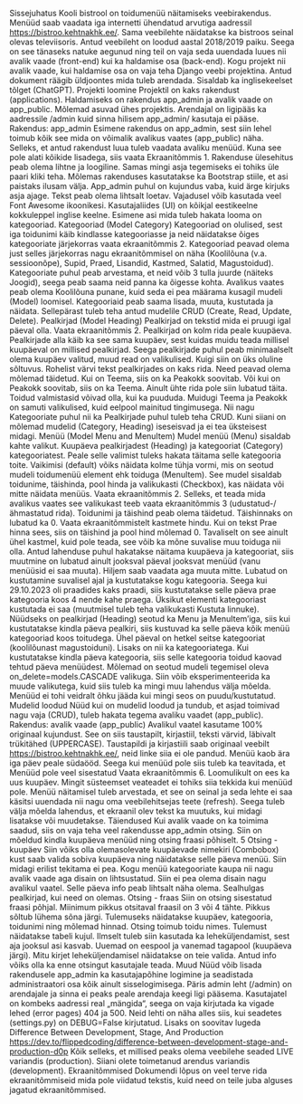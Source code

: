Sissejuhatus
Kooli bistrool on toidumenüü näitamiseks veebirakendus. Menüüd saab vaadata iga internetti
ühendatud arvutiga aadressil https://bistroo.kehtnakhk.ee/. Sama veebilehte näidatakse ka
bistroos seinal olevas televiisoris. Antud veebileht on loodud aastal 2018/2019 paiku. Seega on
see tänaseks natuke aegunud ning teil on vaja seda uuendada luues nii avalik vaade (front-end)
kui ka haldamise osa (back-end). Kogu projekt nii avalik vaade, kui haldamise osa on vaja teha
Django veebi projektina. Antud dokument räägib üldjoontes mida tuleb arendada. Sisaldab ka
inglisekeelset tõlget (ChatGPT).
Projekti loomine
Projektil on kaks rakendust (applications). Haldamiseks on rakendus app_admin ja avalik
vaade on app_public. Mõlemad asuvad ühes projektis. Arendajal on ligipääs ka aadressile
/admin kuid sinna hilisem app_admin/ kasutaja ei pääse.
Rakendus: app_admin
Esimene rakendus on app_admin, sest siin lehel toimub kõik see mida on võimalik avalikus
vaates (app_public) näha. Selleks, et antud rakendust luua tuleb vaadata avaliku menüüd. Kuna
see pole alati kõikide lisadega, siis vaata Ekraanitõmmis 1. Rakenduse ülesehitus peab olema
lihtne ja loogiline. Samas mingi asja tegemiseks ei tohiks üle paari kliki teha. Mõlemas
rakenduses kasutatakse ka Bootstrap stiile, et asi paistaks ilusam välja. App_admin puhul on
kujundus vaba, kuid ärge kirjuks asja ajage. Tekst peab olema lihtsalt loetav. Vajadusel võib
kasutada veel Font Awesome ikoonikesi. Kasutajaliides (UI) on kõikjal eestikeelne
kokkuleppel inglise keelne. Esimene asi mida tuleb hakata looma on kategooriad.
Kategooriad (Model Category)
Kategooriad on olulised, sest iga toidunimi käib kindlasse kategooriasse ja neid näidatakse
õiges kategooriate järjekorras vaata ekraanitõmmis 2. Kategooriad peavad olema just selles
järjekorras nagu ekraanitõmmisel on näha (Koolilõuna (v.a. sessioonõpe), Supid, Praed,
Lisandid, Kastmed, Salatid, Magustoidud). Kategooriate puhul peab arvestama, et neid võib
3
tulla juurde (näiteks Joogid), seega peab saama neid panna ka õigesse kohta. Avalikus vaates
peab olema Koolilõuna punane, kuid seda ei pea määrama kusagil mudeli (Model) loomisel.
Kategooriaid peab saama lisada, muuta, kustutada ja näidata. Sellepärast tuleb teha antud
mudelile CRUD (Create, Read, Update, Delete).
Pealkirjad (Model Heading)
Pealkirjad on tekstid mida ei pruugi igal päeval olla. Vaata ekraanitõmmis 2. Pealkirjad on
kolm rida peale kuupäeva. Pealkirjade alla käib ka see sama kuupäev, sest kuidas muidu teada
millisel kuupäeval on millised pealkirjad. Seega pealkirjade puhul peab minimaalselt olema
kuupäev valitud, muud read on valikulised. Kuigi siin on üks oluline sõltuvus. Rohelist värvi
tekst pealkirjades on kaks rida. Need peavad olema mõlemad täidetud. Kui on Teema, siis on
ka Peakokk soovitab. Või kui on Peakokk soovitab, siis on ka Teema. Ainult ühte rida pole siin
lubatud täita. Toidud valmistasid võivad olla, kui ka puududa. Muidugi Teema ja Peakokk on
samuti valikulised, kuid eelpool mainitud tingimusega.
Nii nagu Kategooriate puhul nii ka Pealkirjade puhul tuleb teha CRUD. Kuni siiani on
mõlemad mudelid (Category, Heading) iseseisvad ja ei tea üksteisest midagi.
Menüü (Model Menu and MenuItem)
Mudel menüü (Menu) sisaldab kahte valikut. Kuupäeva pealkirjadest (Heading) ja kategooriat
(Category) kategooriatest. Peale selle valimist tuleks hakata täitama selle kategooria toite.
Vaikimisi (default) võiks näidata kolme tühja vormi, mis on seotud mudeli toidumenüü element
ehk toiduga (MenuItem). See mudel sisaldab toidunime, täishinda, pool hinda ja valikukasti
(Checkbox), kas näidata või mitte näidata menüüs. Vaata ekraanitõmmis 2. Selleks, et teada
mida avalikus vaates see valikukast teeb vaata ekraanitõmmis 3 (udustatud-/ähmastatud rida).
Toidunimi ja täishind peab olema täidetud. Täishinnaks on lubatud ka 0. Vaata
ekraanitõmmistelt kastmete hindu. Kui on tekst Prae hinna sees, siis on täishind ja pool hind
mõlemad 0. Tavaliselt on see ainult ühel kastmel, kuid pole teada, see võib ka mõne suvalise
muu toiduga nii olla.
Antud lahenduse puhul hakatakse näitama kuupäeva ja kategooriat, siis muutmine on lubatud
ainult jooksval päeval jooksvat menüüd (vanu menüüsid ei saa muuta). Hiljem saab vaadata
aga muuta mitte. Lubatud on kustutamine suvalisel ajal ja kustutatakse kogu kategooria. Seega
kui 29.10.2023 oli praadides kaks praadi, siis kustutatakse selle päeva prae kategooria koos
4
nende kahe praega. Üksikut elementi kategooriast kustutada ei saa (muutmisel tuleb teha
valikukasti Kustuta linnuke).
Nüüdseks on pealkirjad (Heading) seotud ka Menu ja MenuItem’iga, siis kui kustutatakse
kindla päeva pealkiri, siis kustuvad ka selle päeva kõik menüü kategooriad koos toitudega.
Ühel päeval on hetkel seitse kategooriat (koolilõunast magustoiduni).
Lisaks on nii ka kategooriatega. Kui kustutatakse kindla päeva kategooria, siis selle kategooria
toidud kaovad tehtud päeva menüüdest. Mõlemad on seotud mudeli tegemisel oleva
on_delete=models.CASCADE valikuga. Siin võib eksperimenteerida ka muude valikutega,
kuid siis tuleb ka mingi muu lahendus välja mõelda. Menüüd ei tohi veidralt õhku jääda kui
mingi seos on puudu/kustutatud.
Mudelid loodud
Nüüd kui on mudelid loodud ja tundub, et asjad toimivad nagu vaja (CRUD), tuleb hakata
tegema avaliku vaadet (app_public).
Rakendus: avalik vaade (app_public)
Avalikul vaatel kasutame 100% originaal kujundust. See on siis taustapilt, kirjastiil, teksti
värvid, läbivalt trükitähed (UPPERCASE). Taustapildi ja kirjastiili saab originaal veebilt
https://bistroo.kehtnakhk.ee/, neid linke siia ei ole pandud.
Menüü kaob ära iga päev peale südaööd. Seega kui menüüd pole siis tuleb ka teavitada, et
Menüüd pole veel sisestatud Vaata ekraanitõmmis 6. Loomulikult on ees ka uus kuupäev.
Mingit süsteemset veateadet ei tohiks siia tekkida kui menüüd pole.
Menüü näitamisel tuleb arvestada, et see on seinal ja seda lehte ei saa käsitsi uuendada nii nagu
oma veebilehitsejas teete (refresh). Seega tuleb välja mõelda lahendus, et ekraanil olev tekst ka
muutuks, kui midagi lisatakse või muudetakse.
Täiendused
Kui avalik vaade on ka toimima saadud, siis on vaja teha veel rakendusse app_admin otsing.
Siin on mõeldud kindla kuupäeva menüüd ning otsing fraasi põhiselt.
5
Otsing - kuupäev
Siin võiks olla olemasolevate kuupäevade nimekiri (Combobox) kust saab valida sobiva
kuupäeva ning näidatakse selle päeva menüü. Siin midagi erilist tekitama ei pea. Kogu menüü
kategooriate kaupa nii nagu avalik vaade aga disain on lihtsustatud. Siin ei pea olema disain
nagu avalikul vaatel. Selle päeva info peab lihtsalt näha olema. Sealhulgas pealkirjad, kui need
on olemas.
Otsing - fraas
Siin on otsing sisestatud fraasi põhjal. Miinimum pikkus otsitaval fraasil on 3 või 4 tähte.
Pikkus sõltub lühema sõna järgi. Tulemuseks näidatakse kuupäev, kategooria, toidunimi ning
mõlemad hinnad. Otsing toimub toidu nimes. Tulemust näidatakse tabeli kujul. Ilmselt tuleb
siin kasutada ka leheküljendamist, sest aja jooksul asi kasvab. Uuemad on eespool ja vanemad
tagapool (kuupäeva järgi). Mitu kirjet leheküljendamisel näidatakse on teie valida. Antud info
võiks olla ka enne otsingut kasutajale teada.
Muud
Nüüd võib lisada rakendusele app_admin ka kasutajapõhine logimine ja seadistada
administraatori osa kõik ainult sisselogimisega.
Päris admin leht (/admin) on arendajale ja sinna ei peaks peale arendaja keegi ligi pääsema.
Kasutajatel on kombeks aadressi real „mängida“, seega on vaja kirjutada ka vigade lehed (error
pages) 404 ja 500. Neid lehti on näha alles siis, kui seadetes (settings.py) on DEBUG=False
kirjutatud.
Lisaks on soovitav lugeda Difference Between Development, Stage, And Production
https://dev.to/flippedcoding/difference-between-development-stage-and-production-d0p Kõik
selleks, et millised peaks olema veebilehe seaded LIVE variandis (production). Siiani olete
toimetanud arendus variandis (development).
Ekraanitõmmised
Dokumendi lõpus on veel terve rida ekraanitõmmiseid mida pole viidatud tekstis, kuid need on
teile juba alguses jagatud ekraanitõmmised. 